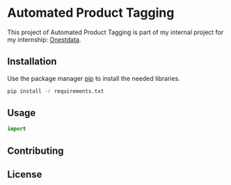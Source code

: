 # Automated Product Tagging

This project of Automated Product Tagging is part of my internal project for my internship: [Onestdata](https://onestdata.com/). 

## Installation

Use the package manager [pip](https://pip.pypa.io/en/stable/) to install the needed libraries.

```bash
pip install -r requirements.txt
```

## Usage

```python
import

```

## Contributing


## License
